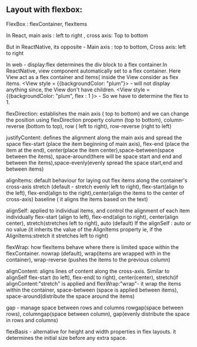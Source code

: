 Layout with flexbox:
--------------------
FlexBox : flexContainer, flexItems

In React, main axis : left to right , cross axis: Top to bottom

But in ReactNative, its opposite - Main axis : top to bottom, Cross axis: left to right

In web - display:flex determines the div block to a flex container.In ReactNative, view component automatically set to a flex container.
Here View act as a flex container and items(<Box> inside the View consider as flex items.
<View style = {{backgroundColor: "plum"}></view> - will not display anything since, the View don't have children.
<View style = {{backgroundColor: "plum", flex : 1 }></view> - So we have to determine the flex to 1.

flexDirection: establishes the main axis ( top to bottom) and we can change the position using flexDirection property
column (top to bottom), column-reverse (bottom to top), row ( left to right), row-reverse (right to left)
 
justifyContent: defines the alignment along the main axis and spread the space
flex-start (place the item beginning of main axis), 
flex-end (place the item at the end), center(place the item center),space-between(space between the items),
space-around(there will be space start and end and between the items),space-evenly(evenly spread the space start,end and between items)

alignItems: default behaviour for laying out flex items along the container's cross-axis
stretch (default - stretch evenly left to right), flex-start(align to the left), 
flex-end(align to the right),center(align the items to the center of cross-axis)
baseline ( it aligns the items based on the text)

alignSelf: applied to individual items, and control the alignment of each item individually
flex-start (align to left), flex-end(align to right), center(align center), stretch(stretches left to right), auto (default) 
If the alignSelf : auto or no value (it inherits the value of the AlignItems property ie, if the AlignItems:stretch it stretches left to right) 

flexWrap: how flexItems behave where there is limited space within the flexContainer.
nowrap (default), wrap(items are wrapped with in the container), wrap-reverse (pushes the items to the previous column)

alignContent: aligns lines of content along the cross-axis. Similar to alignSelf
flex-start (to left), flex-end( to right), center(center), 
stretch(if alignContent:"stretch" is applied  and flexWrap:"wrap"- it wrap the items within the container,
space-between (space is applied between items), space-around(distribute the space around the items)

gap - manage space between rows and columns
rowgap(space between rows), columngap(space between column), gap(evenly distribute the space in rows and columns)

flexBasis - alternative for height and width properties in flex layouts. it determines the initial size before any extra space.
